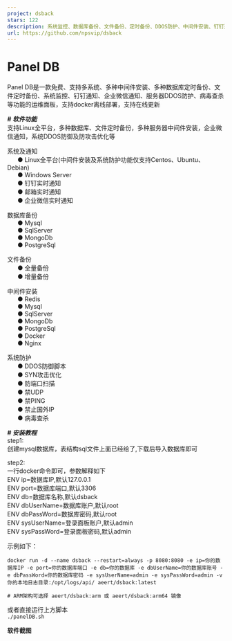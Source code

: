 ```yaml
---
project: dsback
stars: 122
description: 系统监控、数据库备份、文件备份、定时备份、DDOS防护、中间件安装、钉钉通知、企业微信通知
url: https://github.com/npsvip/dsback
---
```


Panel DB
========

Panel DB是一款免费、支持多系统、多种中间件安装、多种数据库定时备份、文件定时备份、系统监控、钉钉通知、企业微信通知、服务器DDOS防护、病毒查杀等功能的运维面板，支持docker离线部署，支持在线更新

_**\# 软件功能**_  
支持Linux全平台，多种数据库、文件定时备份，多种服务器中间件安装，企业微信通知，系统DDOS防御及防攻击优化等

系统及通知  
      ● Linux全平台(中间件安装及系统防护功能仅支持Centos、Ubuntu、Debian)  
      ● Windows Server  
      ● 钉钉实时通知  
      ● 邮箱实时通知  
      ● 企业微信实时通知  

数据库备份  
      ● Mysql  
      ● SqlServer  
      ● MongoDb  
      ● PostgreSql

文件备份  
      ● 全量备份  
      ● 增量备份  

中间件安装  
      ● Redis  
      ● Mysql  
      ● SqlServer  
      ● MongoDb  
      ● PostgreSql  
      ● Docker  
      ● Nginx

系统防护  
      ● DDOS防御脚本  
      ● SYN攻击优化  
      ● 防端口扫描  
      ● 禁UDP  
      ● 禁PING  
      ● 禁止国外IP  
      ● 病毒查杀  

_**\# 安装教程**_  
step1:  
创建mysql数据库，表结构sql文件上面已经给了,下载后导入数据库即可  

step2:  
一行docker命令即可，参数解释如下  
ENV ip=数据库IP,默认127.0.0.1  
ENV port=数据库端口,默认3306  
ENV db=数据库名称,默认dsback  
ENV dbUserName=数据库账户,默认root  
ENV dbPassWord=数据库密码,默认root  
ENV sysUserName=登录面板账户,默认admin  
ENV sysPassWord=登录面板密码,默认admin  

示例如下：  

```
docker run -d --name dsback --restart=always -p 8080:8080 -e ip=你的数据库IP -e port=你的数据库端口 -e db=你的数据库 -e dbUserName=你的数据库账号 -e dbPassWord=你的数据库密码 -e sysUserName=admin -e sysPassWord=admin -v 你的本地日志目录:/opt/logs/api/ aeert/dsback:latest

# ARM架构可选择 aeert/dsback:arm 或 aeert/dsback:arm64 镜像
```

或者直接运行上方脚本  
`./panelDB.sh`

**软件截图**
